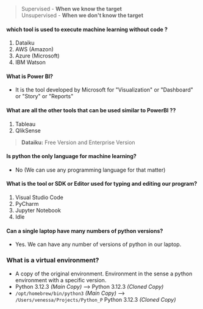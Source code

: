 > Supervised - **When we know the target**\
> Unsupervised - **When we don't know the target**

#### which tool is used to execute machine learning without code ?
1. Dataiku
2. AWS (Amazon)
3. Azure (Microsoft)
4. IBM Watson

#### What is Power BI?
- It is the tool developed by Microsoft for "Visualization" or
"Dashboard" or "Story" or "Reports"

#### What are all the other tools that can be used similar to PowerBI ??
1. Tableau
2. QlikSense

> **Dataiku:** Free Version and Enterprise Version

#### Is python the only language for machine learning?
- No (We can use any programming language for that matter)

#### What is the tool or SDK or Editor used for typing and editing our program?
1. Visual Studio Code
2. PyCharm
3. Jupyter Notebook
4. Idle

#### Can a single laptop have many numbers of python versions?
- Yes. We can have any number of versions of python in our laptop.

### What is a virtual environment?
- A copy of the original environment.
  Environment in the sense a python environment 
with a specific version.
- Python 3.12.3 *(Main Copy)* --> Python 3.12.3 *(Cloned Copy)*
- ```/opt/homebrew/bin/python3``` *(Main Copy)* --> ```/Users/venessa/Projects/Python_P``` Python 3.12.3 *(Cloned Copy)*